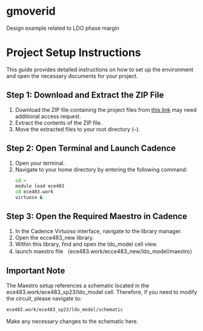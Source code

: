 # gmoverid
Design example related to LDO phase margin
# Project Setup Instructions

This guide provides detailed instructions on how to set up the environment and open the necessary documents for your project.


## Step 1: Download and Extract the ZIP File

1. Download the ZIP file containing the project files from [this link](https://zjuintl-my.sharepoint.com/:f:/r/personal/ziyil_21_intl_zju_edu_cn/Documents/ece483.work?csf=1&web=1&e=vp9OgS) may need additional access request.
2. Extract the contents of the ZIP file.
3. Move the extracted files to your root directory (`~`).

## Step 2: Open Terminal and Launch Cadence

1. Open your terminal.
2. Navigate to your home directory by entering the following command:
   ```bash
   cd ~
   module load ece483
   cd ece483.work
   virtuoso &

## Step 3: Open the Required Maestro in Cadence
1. In the Cadence Virtuoso interface, navigate to the library manager.
2. Open the ecce483_new library.
3. Within this library, find and open the ldo_model cell view.
4. launch maestro file （ece483.work/ecce483_new/ldo_model/maestro）
## Important Note
The Maestro setup references a schematic located in the ece483.work/ece483_sp23/ldo_model cell. Therefore, if you need to modify the circuit, please navigate to:
   ```bash
ece483.work/ece483_sp23/ldo_model/schematic
   ```
Make any necessary changes to the schematic here.

